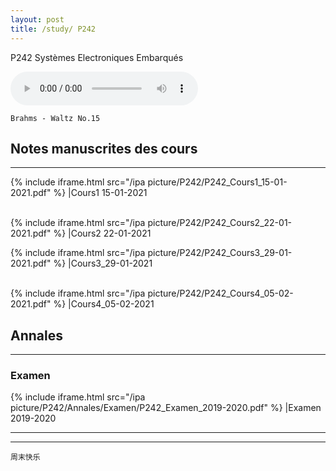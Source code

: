 ```yaml
---
layout: post
title: /study/ P242
---
```


P242 Systèmes Electroniques Embarqués

<audio loop="loop" controls="controls">
  <source src="https://raw.githubusercontent.com/startadaywithasmile/startadaywithasmile.github.io/master/ipa%20picture/5/%E5%91%A8%E5%8D%8E%E5%81%A5%2C%E6%9D%8E%E5%BA%A6%20-%20%E9%9A%BE%E4%BB%A5%E6%8A%97%E6%8B%92.mp3" type="audio/mp3" />
</audio>

`Brahms - Waltz No.15`

## Notes manuscrites des cours ##
----

{% include iframe.html src="/ipa picture/P242/P242_Cours1_15-01-2021.pdf" %}
|Cours1 15-01-2021

<br />
{% include iframe.html src="/ipa picture/P242/P242_Cours2_22-01-2021.pdf" %}
|Cours2 22-01-2021

<br />

{% include iframe.html src="/ipa picture/P242/P242_Cours3_29-01-2021.pdf" %}
|Cours3_29-01-2021

<br />
{% include iframe.html src="/ipa picture/P242/P242_Cours4_05-02-2021.pdf" %}
|Cours4_05-02-2021


## Annales ##
----

### Examen ###

{% include iframe.html src="/ipa picture/P242/Annales/Examen/P242_Examen_2019-2020.pdf" %}
|Examen 2019-2020 

----
****

`周末快乐`
